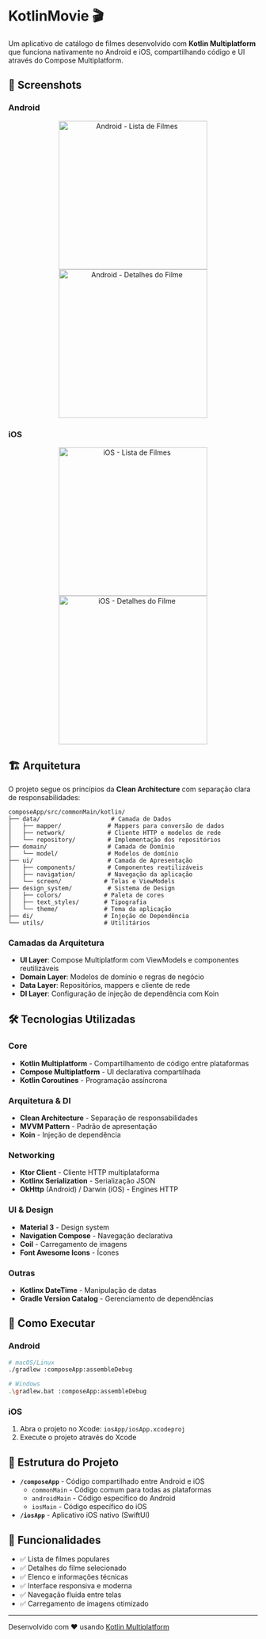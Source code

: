 # KotlinMovie 🎬

Um aplicativo de catálogo de filmes desenvolvido com **Kotlin Multiplatform** que funciona nativamente no Android e iOS, compartilhando código e UI através do Compose Multiplatform.

## 📱 Screenshots

### Android
<div align="center">
  <img src="prints/Android-movie-list.png" alt="Android - Lista de Filmes" width="300"/>
  <img src="prints/Android-movie-detail.png" alt="Android - Detalhes do Filme" width="300"/>
</div>

### iOS
<div align="center">
  <img src="prints/Ios-movie-list.png" alt="iOS - Lista de Filmes" width="300"/>
  <img src="prints/Ios-movie-detail.png" alt="iOS - Detalhes do Filme" width="300"/>
</div>

## 🏗️ Arquitetura

O projeto segue os princípios da **Clean Architecture** com separação clara de responsabilidades:

```
composeApp/src/commonMain/kotlin/
├── data/                    # Camada de Dados
│   ├── mapper/             # Mappers para conversão de dados
│   ├── network/            # Cliente HTTP e modelos de rede
│   └── repository/         # Implementação dos repositórios
├── domain/                 # Camada de Domínio
│   └── model/              # Modelos de domínio
├── ui/                     # Camada de Apresentação
│   ├── components/         # Componentes reutilizáveis
│   ├── navigation/         # Navegação da aplicação
│   └── screen/            # Telas e ViewModels
├── design_system/          # Sistema de Design
│   ├── colors/            # Paleta de cores
│   ├── text_styles/       # Tipografia
│   └── theme/             # Tema da aplicação
├── di/                    # Injeção de Dependência
└── utils/                 # Utilitários
```

### Camadas da Arquitetura

- **UI Layer**: Compose Multiplatform com ViewModels e componentes reutilizáveis
- **Domain Layer**: Modelos de domínio e regras de negócio
- **Data Layer**: Repositórios, mappers e cliente de rede
- **DI Layer**: Configuração de injeção de dependência com Koin

## 🛠️ Tecnologias Utilizadas

### Core
- **Kotlin Multiplatform** - Compartilhamento de código entre plataformas
- **Compose Multiplatform** - UI declarativa compartilhada
- **Kotlin Coroutines** - Programação assíncrona

### Arquitetura & DI
- **Clean Architecture** - Separação de responsabilidades
- **MVVM Pattern** - Padrão de apresentação
- **Koin** - Injeção de dependência

### Networking
- **Ktor Client** - Cliente HTTP multiplataforma
- **Kotlinx Serialization** - Serialização JSON
- **OkHttp** (Android) / Darwin (iOS) - Engines HTTP

### UI & Design
- **Material 3** - Design system
- **Navigation Compose** - Navegação declarativa
- **Coil** - Carregamento de imagens
- **Font Awesome Icons** - Ícones

### Outras
- **Kotlinx DateTime** - Manipulação de datas
- **Gradle Version Catalog** - Gerenciamento de dependências

## 🚀 Como Executar

### Android
```bash
# macOS/Linux
./gradlew :composeApp:assembleDebug

# Windows
.\gradlew.bat :composeApp:assembleDebug
```

### iOS
1. Abra o projeto no Xcode: `iosApp/iosApp.xcodeproj`
2. Execute o projeto através do Xcode

## 📁 Estrutura do Projeto

- **`/composeApp`** - Código compartilhado entre Android e iOS
  - `commonMain` - Código comum para todas as plataformas
  - `androidMain` - Código específico do Android
  - `iosMain` - Código específico do iOS
- **`/iosApp`** - Aplicativo iOS nativo (SwiftUI)

## 🎯 Funcionalidades

- ✅ Lista de filmes populares
- ✅ Detalhes do filme selecionado
- ✅ Elenco e informações técnicas
- ✅ Interface responsiva e moderna
- ✅ Navegação fluida entre telas
- ✅ Carregamento de imagens otimizado

---

Desenvolvido com ❤️ usando [Kotlin Multiplatform](https://kotlinlang.org/docs/multiplatform.html)